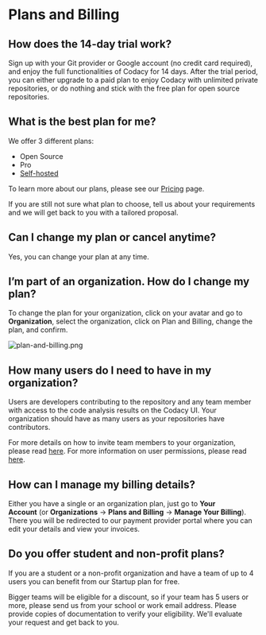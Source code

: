 # Plans and Billing

## How does the 14-day trial work?

Sign up with your Git provider or Google account (no credit card required), and enjoy the full functionalities of Codacy for 14 days.
After the trial period, you can either upgrade to a paid plan to enjoy Codacy with unlimited private repositories, or do nothing and stick with the free plan for open source repositories.

## What is the best plan for me?

We offer 3 different plans:

- Open Source
- Pro
- [Self-hosted](https://www.codacy.com/self-hosted)

To learn more about our plans, please see our [Pricing](https://www.codacy.com/pricing) page.

If you are still not sure what plan to choose, tell us about your requirements and we will get back to you with a tailored proposal.

## Can I change my plan or cancel anytime?

Yes, you can change your plan at any time.

## I’m part of an organization. How do I change my plan?

To change the plan for your organization, click on your avatar and go to **Organization**, select the organization, click on Plan and Billing, change the plan, and confirm.

![plan-and-billing.png](/hc/article_attachments/360008304520/plan-and-billing.png)

## How many users do I need to have in my organization?

Users are developers contributing to the repository and any team member with access to the code analysis results on the Codacy UI. Your organization should have as many users as your repositories have contributors.

For more details on how to invite team members to your organization, please read [here](/hc/en-us/articles/360009340553-Creating-and-managing-teams).
For more information on user permissions, please read [here](/hc/en-us/articles/207280189).

## How can I manage my billing details?

Either you have a single or an organization plan, just go to **Your Account** (or **Organizations** -> **Plans and Billing** -> **Manage Your Billing**). There you will be redirected to our payment provider portal where you can edit your details and view your invoices. 

## Do you offer student and non-profit plans?

If you are a student or a non-profit organization and have a team of up to 4 users you can benefit from our Startup plan for free.

Bigger teams will be eligible for a discount, so if your team has 5 users or more, please send us from your school or work email address. Please provide copies of documentation to verify your eligibility. We'll evaluate your request and get back to you.
